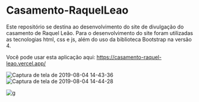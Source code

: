 # Casamento-RaquelLeao

Este repositório se destina ao desenvolvimento do site de divulgação do casamento de Raquel Leão. Para o desenvolvimento do site foram utilizadas as tecnologias html, css e js, além do uso da biblioteca Bootstrap na versão 4.

Você pode usar esta aplicação aqui: https://casamento-raquel-leao.vercel.app/

![Captura de tela de 2019-08-04 14-43-36](https://user-images.githubusercontent.com/9852787/62429260-fa513180-b6e2-11e9-9195-fcea5afc29db.png)
![Captura de tela de 2019-08-04 14-44-28](https://user-images.githubusercontent.com/9852787/62429261-fae9c800-b6e2-11e9-98fa-cbb18974d7a6.png)

![g](https://user-images.githubusercontent.com/9852787/62429469-7fd5e100-b6e5-11e9-9def-02f3f2c348c7.gif)
